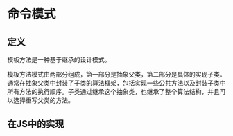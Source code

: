 # 命令模式

## 定义

模板方法是一种基于继承的设计模式。

模板方法模式由两部分组成，第一部分是抽象父类，第二部分是具体的实现子类。通常在抽象父类中封装了子类的算法框架，包括实现一些公共方法以及封装子类中所有方法的执行顺序。子类通过继承这个抽象类，也继承了整个算法结构，并且可以选择重写父类的方法。

## 在JS中的实现
